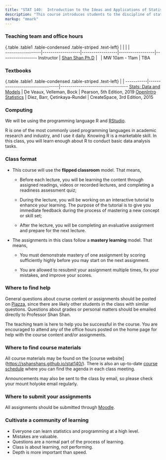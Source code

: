 ```yaml
---
title: "STAT 140:  Introduction to the Ideas and Applications of Statistics"
description: "This course introduces students to the discipline of statistics as a science of understanding and analyzing data. Throughout the module, students will learn how to effectively make use of data in the face of uncertainty: how to collect data, how to analyze data, and how to use data to make inferences and conclusions about real world phenomena."
markup: "mmark"
---
```


### Teaching team and office hours 

{.table .table1 .table-condensed .table-striped .text-left}
<span></span>     | <span></span>     | <span></span>    | <span></span>    |  <span></span>      
------------------|-------------------|------------------|------------------|------------------ 
Instructor        | [Shan Shan Ph.D](http://sshanshans.github.io) | <a href="mailto:sshan@mtholyoke.edu" title="email"><i class="fa fa-envelope"></i></a> &nbsp; <a href="https://github.com/sshanshans" title="GitHub"><i class="fa fa-github"></i></a> | MW 10am - 11am | TBA

### Textbooks

{.table .table1 .table-condensed .table-striped .text-left}
 <span></span>     | <span></span> | <span></span> 
-----------|---------------------------------|----------------------------------
[Stats: Data and Models](https://www.pearson.com/store/p/stats-data-and-models/P100001167353/9780135163825) | De Veaux, Velleman, Bock | Pearson, 5th Edition, 2019
[OpenIntro Statistics](https://www.openintro.org/stat/textbook.php?stat_book=os) | Diez, Barr, Çetinkaya-Rundel | CreateSpace, 3rd Edition, 2015

### Computing
We will be using the programming language R and [RStudio](https://rstudio.cloud). 

R is one of the most commonly used programming languages in academic research and industry, and I use it daily. Knowing R is a marketable skill. In this class, you will learn enough about R to conduct basic data analysis tasks.

### Class format
* This course will use the **flipped classroom** model. That means,

    * Before each lecture, you will be learning the content through assigned readings, videos or recorded lectures, and completing a readiness assessment quiz; 
    
    * During the lecture, you will be working on an interactive tutorial to enhance your learning. The purpose of the tutorial is to give you immediate feedback during the process of mastering a new concept or skill set;
    
    * After the lecture, you will be completing an evaluative assignment and prepare for the next lecture.

* The assignments in this class follow a **mastery learning** model. That means,

    * You must demonstrate mastery of one assignment by scoring sufficiently highly before you may start on the next assignment.
    
    * You are allowed to resubmit your assignment multiple times, fix your mistakes, and improve your scores.

### Where to find help
General questions about course content or assignments should be posted on [Piazza](https://piazza.com), since there are likely other students in the class with similar questions. Questions about grades or personal matters should be emailed directly to Professor Shan Shan.

The teaching team is here to help you be successful in the course. You are encouraged to attend any of the office hours posted on the home page for help with the course content and/or assignments. 

### Where to find course materials
All course materials may be found on the [course website] (https://sshanshans.github.io/stat140/). There is also an up-to-date [course schedule](https://sshanshans.github.io/stat140/schedule.html) where you can find the agenda in each class meeting.

Announcements may also be sent to the class by email, so please check your mount holyoke email regularly. 

### Where to submit your assignments
All assignments should be submitted through [Moodle](https://moodle.mtholyoke.edu).

### Cultivate a community of learning
* Everyone can learn statistics and programming at a high level.
* Mistakes are valuable.
* Questions are a normal part of the process of learning.
* Class is about learning, not performing.
* Depth is more important than speed.
